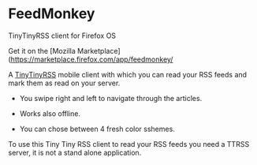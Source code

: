 FeedMonkey
==========

TinyTinyRSS client for Firefox OS

Get it on the [Mozilla Marketplace](https://marketplace.firefox.com/app/feedmonkey/

A [TinyTinyRSS](http://tt-rss.org) mobile client with which you can read your RSS feeds and mark them as read on your server.

- You swipe right and left to navigate through the articles.

- Works also offline.

- You can chose between 4 fresh color sshemes.

To use this Tiny Tiny RSS client to read your RSS feeds you need a TTRSS server, it is not a stand alone application.
